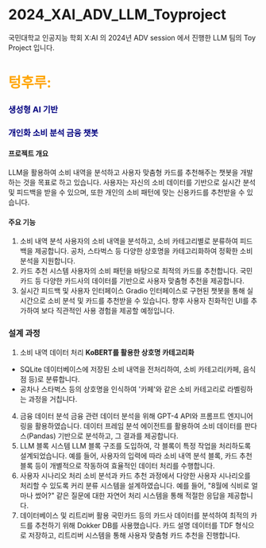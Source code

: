 # 2024_XAI_ADV_LLM_Toyproject
국민대학교 인공지능 학회 X:AI 의 2024년 ADV session 에서 진행한 LLM 팀의 Toy Project 입니다. 

# <span style="color: orange;">텅후루:</span>
### <span style="color: navy;">생성형 AI 기반</span>  
### <span style="color: navy;">개인화 소비 분석 금융 챗봇</span>

#### 프로젝트 개요
LLM을 활용하여 소비 내역을 분석하고 사용자 맞춤형 카드를 추천해주는 챗봇을 개발하는 것을 목표로 하고 있습니다. 사용자는 자신의 소비 데이터를 기반으로 실시간 분석 및 피드백을 받을 수 있으며, 또한 개인의 소비 패턴에 맞는 신용카드를 추천받을 수 있습니다.

#### 주요 기능
1. 소비 내역 분석
사용자의 소비 내역을 분석하고, 소비 카테고리별로 분류하여 피드백을 제공합니다.
공차, 스타벅스 등 다양한 상호명을 카테고리화하여 정확한 소비 분석을 지원합니다.
2. 카드 추천 시스템
사용자의 소비 패턴을 바탕으로 최적의 카드를 추천합니다.
국민카드 등 다양한 카드사의 데이터를 기반으로 사용자 맞춤형 추천을 제공합니다.
3. 실시간 피드백 및 사용자 인터페이스
Gradio 인터페이스로 구현된 챗봇을 통해 실시간으로 소비 분석 및 카드를 추천받을 수 있습니다.
향후 사용자 친화적인 UI를 추가하여 보다 직관적인 사용 경험을 제공할 예정입니다.

### 설계 과정
1. 소비 내역 데이터 처리
   **KoBERT를 활용한 상호명 카테고리화**
  - SQLite 데이터베이스에 저장된 소비 내역을 전처리하여, 소비 카테고리(카페, 음식점 등)로 분류합니다.
  - 공차나 스타벅스 등의 상호명을 인식하여 '카페'와 같은 소비 카테고리로 라벨링하는 과정을 거칩니다.
4. 금융 데이터 분석
금융 관련 데이터 분석을 위해 GPT-4 API와 프롬프트 엔지니어링을 활용하였습니다.
데이터 프레임 분석 에이전트를 활용하여 소비 데이터를 판다스(Pandas) 기반으로 분석하고, 그 결과를 제공합니다.
5. LLM 블록 시스템
LLM 블록 구조를 도입하여, 각 블록이 특정 작업을 처리하도록 설계되었습니다.
예를 들어, 사용자의 입력에 따라 소비 내역 분석 블록, 카드 추천 블록 등이 개별적으로 작동하여 효율적인 데이터 처리를 수행합니다.
6. 사용자 시나리오 처리
소비 분석과 카드 추천 과정에서 다양한 사용자 시나리오를 처리할 수 있도록 커리 분류 시스템을 설계하였습니다.
예를 들어, "8월에 식비로 얼마나 썼어?" 같은 질문에 대한 자연어 처리 시스템을 통해 적절한 응답을 제공합니다.
7. 데이터베이스 및 리트리버 활용
국민카드 등의 카드사 데이터를 분석하여 최적의 카드를 추천하기 위해 Dokker DB를 사용했습니다.
카드 설명 데이터를 TDF 형식으로 저장하고, 리트리버 시스템을 통해 사용자 맞춤형 카드 추천을 진행합니다.
